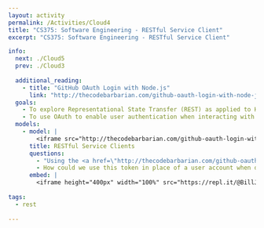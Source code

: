 ```yaml
---
layout: activity
permalink: /Activities/Cloud4
title: "CS375: Software Engineering - RESTful Service Client"
excerpt: "CS375: Software Engineering - RESTful Service Client"

info:
  next: ./Cloud5
  prev: ./Cloud3
  
  additional_reading:
    - title: "GitHub OAuth Login with Node.js"
      link: "http://thecodebarbarian.com/github-oauth-login-with-node-js.html"
  goals: 
    - To explore Representational State Transfer (REST) as applied to HTTP web calls
    - To use OAuth to enable user authentication when interacting with a RESTful web service
  models:
    - model: |
        <iframe src="http://thecodebarbarian.com/github-oauth-login-with-node-js.html" width="100%" height="1068" scrolling="yes"></iframe>
      title: RESTful Service Clients
      questions:
        - "Using the <a href=\"http://thecodebarbarian.com/github-oauth-login-with-node-js.html\">tutorial above</a>, write a program to support OAuth login to GitHub, writing a web service using express to capture the callback with the user's token.  You can enter the repl.it URL into a new tab in your browser to load the page, and set that same URL as the callback URL (add <code>/oauth-callback</code> to the callback URL field on the GitHub application page)."
        - How could we use this token in place of a user account when developing our own web services?  How could we associate a user with a token, while ensuring that subsequent tokens for the same user are also associated with that same user?  In other words, how can we ensure that not just any valid GitHub user can masquerade as a user on our eventual service?
      embed: |
        <iframe height="400px" width="100%" src="https://repl.it/@BillJr99/WeatherClientExample?lite=true" scrolling="no" frameborder="no" allowtransparency="true" allowfullscreen="true" sandbox="allow-forms allow-pointer-lock allow-popups allow-same-origin allow-scripts allow-modals"></iframe>         
        
tags:
  - rest
  
---
```


